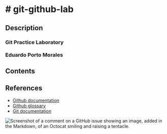 <h1># git-github-lab</h1>

<h2>Description</h2>
<h3>Git Practice Laboratory<br><br>Eduardo Porto Morales</h3>

<h2>Contents</h2>

<h2>References</h2>
<ul>
  <li><a href="https://docs.github.com/en">Github documentation</a></li>
  <li><a href="https://docs.github.com/en/get-started/learning-about-github/github-glossary">Github glossary</a></li>
  <li><a href="https://git-scm.com/doc">Git documentation</a></li>
</ul>

![Screenshot of a comment on a GitHub issue showing an image, added in the Markdown, 
of an Octocat smiling and raising a tentacle.](https://myoctocat.com/assets/images/base-octocat.svg)

